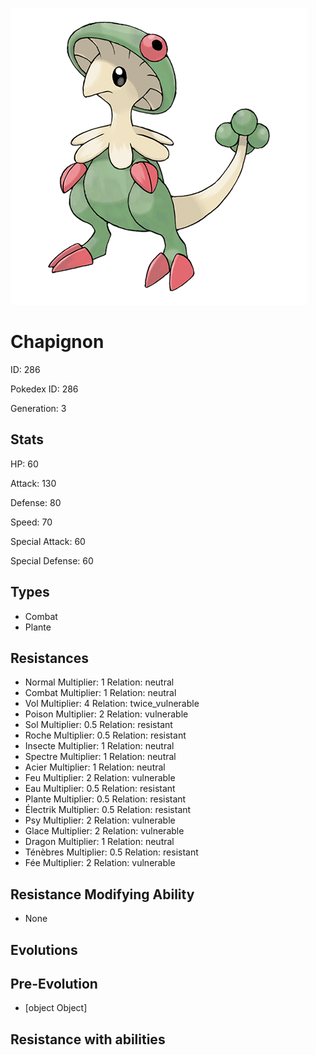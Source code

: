 ![](https://raw.githubusercontent.com/PokeAPI/sprites/master/sprites/pokemon/other/official-artwork/286.png)

# Chapignon
ID: 286

Pokedex ID: 286

Generation: 3

## Stats

HP: 60

Attack: 130

Defense: 80

Speed: 70

Special Attack: 60

Special Defense: 60

## Types

- Combat
- Plante
## Resistances

- Normal Multiplier: 1 Relation: neutral
- Combat Multiplier: 1 Relation: neutral
- Vol Multiplier: 4 Relation: twice_vulnerable
- Poison Multiplier: 2 Relation: vulnerable
- Sol Multiplier: 0.5 Relation: resistant
- Roche Multiplier: 0.5 Relation: resistant
- Insecte Multiplier: 1 Relation: neutral
- Spectre Multiplier: 1 Relation: neutral
- Acier Multiplier: 1 Relation: neutral
- Feu Multiplier: 2 Relation: vulnerable
- Eau Multiplier: 0.5 Relation: resistant
- Plante Multiplier: 0.5 Relation: resistant
- Électrik Multiplier: 0.5 Relation: resistant
- Psy Multiplier: 2 Relation: vulnerable
- Glace Multiplier: 2 Relation: vulnerable
- Dragon Multiplier: 1 Relation: neutral
- Ténèbres Multiplier: 0.5 Relation: resistant
- Fée Multiplier: 2 Relation: vulnerable
## Resistance Modifying Ability

- None

## Evolutions

## Pre-Evolution

- [object Object]

## Resistance with abilities
